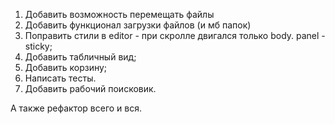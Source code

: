 1. Добавить возможность перемещать файлы
2. Добавить функционал загрузки файлов (и мб папок)
3. Поправить стили в editor - при скролле двигался только body. panel - sticky;
4. Добавить табличный вид;
5. Добавить корзину;
6. Написать тесты.
7. Добавить рабочий поисковик.

А также рефактор всего и вся.
